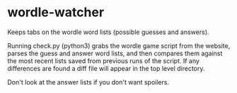 # wordle-watcher
Keeps tabs on the wordle word lists (possible guesses and answers).

Running check.py (python3) grabs the wordle game script from the website, parses the guess and answer word lists, and then compares them against the most recent lists saved from previous runs of the script. If any differences are found a diff file will appear in the top level directory.

Don't look at the answer lists if you don't want spoilers.
